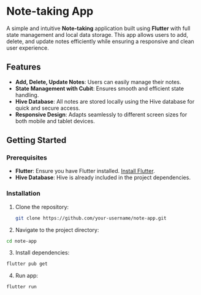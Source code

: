 # Note-taking App

A simple and intuitive **Note-taking** application built using **Flutter** with full state management and local data storage. This app allows users to add, delete, and update notes efficiently while ensuring a responsive and clean user experience.

## Features
- **Add, Delete, Update Notes**: Users can easily manage their notes.
- **State Management with Cubit**: Ensures smooth and efficient state handling.
- **Hive Database**: All notes are stored locally using the Hive database for quick and secure access.
- **Responsive Design**: Adapts seamlessly to different screen sizes for both mobile and tablet devices.


## Getting Started

### Prerequisites
- **Flutter**: Ensure you have Flutter installed. [Install Flutter](https://flutter.dev/docs/get-started/install).
- **Hive Database**: Hive is already included in the project dependencies.

### Installation

1. Clone the repository:
   ```bash
   git clone https://github.com/your-username/note-app.git
   ```
2. Navigate to the project directory:
  ```bash
  cd note-app
  ```
3. Install dependencies:
  ```bash
  flutter pub get
  ```
4. Run app:
  ```bash
  flutter run
  ```

